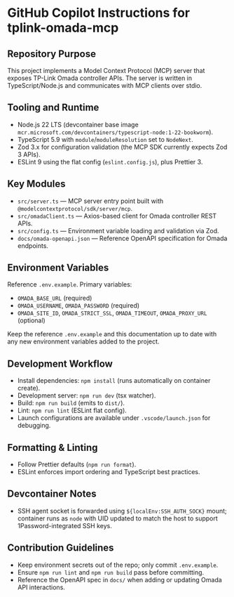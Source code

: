 # GitHub Copilot Instructions for tplink-omada-mcp

## Repository Purpose
This project implements a Model Context Protocol (MCP) server that exposes TP-Link Omada controller APIs. The server is written in TypeScript/Node.js and communicates with MCP clients over stdio.

## Tooling and Runtime
- Node.js 22 LTS (devcontainer base image `mcr.microsoft.com/devcontainers/typescript-node:1-22-bookworm`).
- TypeScript 5.9 with `module`/`moduleResolution` set to `NodeNext`.
- Zod 3.x for configuration validation (the MCP SDK currently expects Zod 3 APIs).
- ESLint 9 using the flat config (`eslint.config.js`), plus Prettier 3.

## Key Modules
- `src/server.ts` — MCP server entry point built with `@modelcontextprotocol/sdk/server/mcp`.
- `src/omadaClient.ts` — Axios-based client for Omada controller REST APIs.
- `src/config.ts` — Environment variable loading and validation via Zod.
- `docs/omada-openapi.json` — Reference OpenAPI specification for Omada endpoints.

## Environment Variables
Reference `.env.example`. Primary variables:
- `OMADA_BASE_URL` (required)
- `OMADA_USERNAME`, `OMADA_PASSWORD` (required)
- `OMADA_SITE_ID`, `OMADA_STRICT_SSL`, `OMADA_TIMEOUT`, `OMADA_PROXY_URL` (optional)

Keep the reference `.env.example` and this documentation up to date with any new environment variables added to the project.


## Development Workflow
- Install dependencies: `npm install` (runs automatically on container create).
- Development server: `npm run dev` (tsx watcher).
- Build: `npm run build` (emits to `dist/`).
- Lint: `npm run lint` (ESLint flat config).
- Launch configurations are available under `.vscode/launch.json` for debugging.

## Formatting & Linting
- Follow Prettier defaults (`npm run format`).
- ESLint enforces import ordering and TypeScript best practices.

## Devcontainer Notes
- SSH agent socket is forwarded using `${localEnv:SSH_AUTH_SOCK}` mount; container runs as `node` with UID updated to match the host to support 1Password-integrated SSH keys.

## Contribution Guidelines
- Keep environment secrets out of the repo; only commit `.env.example`.
- Ensure `npm run lint` and `npm run build` pass before committing.
- Reference the OpenAPI spec in `docs/` when adding or updating Omada API interactions.
